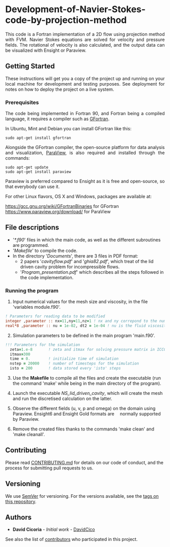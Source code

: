 # Development-of-Navier-Stokes-code-by-projection-method
<p align="justify">This code is a Fortran implementation of a 2D flow using projection method with FVM. Navier Stokes equations are solved for velocity and pressure fields. The rotational of velocity is also calculated, and the output data can be visualized with Ensight or Paraview.</p>

## Getting Started

<p align="justify">These instructions will get you a copy of the project up and running on your local machine for development and testing purposes. See deployment for notes on how to deploy the project on a live system.</p>

### Prerequisites

<p align="justify">The code being implemented in Fortran 90, and Fortran being a compiled language, it requires a compiler such as <a href="https://gcc.gnu.org/wiki/GFortran">GFortran</a>.</p>

In Ubuntu, Mint and Debian you can install GFortran like this:

    sudo apt-get install gfortran
    
<p align="justify">Alongside the GFortran compiler, the open-source platform for data analysis and visualization, <a href="https://www.paraview.org/">ParaView</a>, is also required and installed through the commands:</p>

    sudo apt-get update
    sudo apt-get install paraview

<p align="justify">Paraview is preferred compared to Ensight as it is free and open-source, so that everybody can use it.</p>

For other Linux flavors, OS X and Windows, packages are available at:

https://gcc.gnu.org/wiki/GFortranBinaries for GFortran    
https://www.paraview.org/download/ for ParaView


## File descriptions
<ul>
    <li>'<em>*.f90</em>' files in which the main code, as well as the different subroutines are programmed.</li>
    <li>'<em>Makefile</em>' to compile the code.</li>
    <li>In the directory '<em>Documents</em>', there are 3 files in PDF format:
        <ul>
            <li>2 papers '<em>cavityflow.pdf</em>' and '<em>ghia82.pdf</em>', which treat of the lid driven cavity problem for incompressible flows.</li>             
            <li>'<em>Program_presentation.pdf</em>' which describes all the steps followed in the code implementation.</li>
        </ul>
    </li>
</ul>

### Running the program

1. Input numerical values for the mesh size and viscosity, in the file 'variables module.f90'.
 ```fortran
 ! Parameters for reading data to be modified
 integer ,parameter :: nx=11,ny=11,nz=1 ! nx and ny correpond to the number of cells in x and y direction
 real*8 ,parameter :: nu = 1e-02, dt2 = 1e-04 ! nu is the fluid viscosity and dt2 is the initial timestep. 
 ```
2. Simulation parameters to be defined in the main program 'main.f90'.
```fortran
!!! Parameters for the simulation
  zeta=1.e-8       ! zeta and itmax for solving pressure matrix in ICCG2 subroutines
  itmax=300
  time = 0.        ! initialize time of simulation
  nstep = 20000    ! number of timesteps for the simulation
  isto = 200       ! data stored every 'isto' steps
```
3. Use the **Makefile** to compile all the files and create the executable (run the command 'make' while being in the main directory of the program).

4. Launch the executable <i>NS_lid_driven_cavity</i>, which will create the mesh and run the discretised calculation on the latter.

5. Observe the different fields (u, v, p and omega) on the domain using Paraview. Ensight6 and Ensight Gold formats are &emsp;normally supported by Paraview.

6. Remove the created files thanks to the commands 'make clean' and 'make cleanall'.

## Contributing

Please read [CONTRIBUTING.md](https://github.com/DavidCico/Development-of-Navier-Stokes-code-by-projection-method/blob/master/CONTRIBUTING.md) for details on our code of conduct, and the process for submitting pull requests to us.

## Versioning

We use [SemVer](http://semver.org/) for versioning. For the versions available, see the [tags on this repository](https://github.com/your/project/tags). 

## Authors

* **David Cicoria** - *Initial work* - [DavidCico](https://github.com/DavidCico)

See also the list of [contributors](https://github.com/DavidCico/Development-of-Navier-Stokes-code-by-projection-method/graphs/contributors) who participated in this project.
